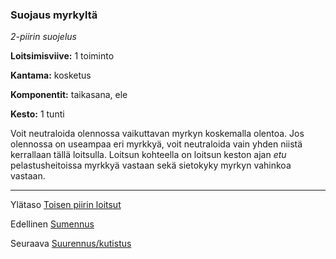 ### Suojaus myrkyltä

*2-piirin suojelus*

**Loitsimisviive:** 1 toiminto

**Kantama:** kosketus

**Komponentit:** taikasana, ele

**Kesto:** 1 tunti

Voit neutraloida olennossa vaikuttavan myrkyn koskemalla olentoa. Jos olennossa on useampaa eri myrkkyä, voit neutraloida vain yhden niistä kerrallaan tällä loitsulla. Loitsun kohteella on loitsun keston ajan *etu* pelastusheitoissa myrkkyä vastaan sekä sietokyky myrkyn vahinkoa vastaan.	

----

Ylätaso [Toisen piirin loitsut](2_piirin_loitsut.md)

Edellinen [Sumennus](Sumennus.md)

Seuraava [Suurennus/kutistus](Suurennus_kutistus.md)
